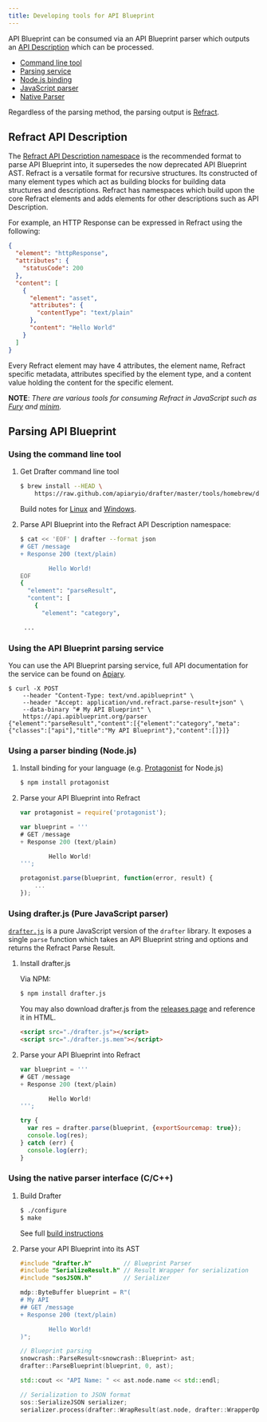 ```yaml
---
title: Developing tools for API Blueprint
---
```


API Blueprint can be consumed via an API Blueprint parser which outputs an [API Description](https://github.com/refractproject/refract-spec/blob/master/namespaces/api-description-namespace.md) which can be processed.

- [Command line tool](#using-the-command-line-tool)
- [Parsing service](#using-the-api-blueprint-parsing-service)
- [Node.js binding](#using-a-parser-binding-node-js)
- [JavaScript parser](#using-drafter-js-pure-javascript-parser)
- [Native Parser](#using-the-native-parser-interface-c-c)

Regardless of the parsing method, the parsing output is [Refract](https://github.com/refractproject/refract-spec).

## Refract API Description

The [Refract API Description namespace](https://github.com/refractproject/refract-spec/blob/master/namespaces/api-description-namespace.md) is the recommended format to parse API Blueprint into, it supersedes the now deprecated API Blueprint AST. Refract is a versatile format for recursive structures. Its constructed of many element types which act as building blocks for building data structures and descriptions. Refract has namespaces which build upon the core Refract elements and adds elements for other descriptions such as API Description.

For example, an HTTP Response can be expressed in Refract using the following:

```json
{
  "element": "httpResponse",
  "attributes": {
    "statusCode": 200
  },
  "content": [
    {
      "element": "asset",
      "attributes": {
        "contentType": "text/plain"
      },
      "content": "Hello World"
    }
  ]
}
```

Every Refract element may have 4 attributes, the element name, Refract specific metadata, attributes specified by the element type, and a content value holding the content for the specific element.

**NOTE**: *There are various tools for consuming Refract in JavaScript such as [Fury](https://github.com/apiaryio/fury.js) and [minim](https://github.com/refractproject/minim).*

## Parsing API Blueprint

### Using the command line tool

1. Get Drafter command line tool

    ```sh
    $ brew install --HEAD \
        https://raw.github.com/apiaryio/drafter/master/tools/homebrew/drafter.rb
    ```

    Build notes for [Linux](https://github.com/apiaryio/drafter#drafter-command-line-tool) and [Windows](https://github.com/apiaryio/drafter/wiki/Building-on-Windows).

2. Parse API Blueprint into the Refract API Description namespace:

    ```sh
    $ cat << 'EOF' | drafter --format json
    # GET /message
    + Response 200 (text/plain)

            Hello World!
    EOF
    {
      "element": "parseResult",
      "content": [
        {
          "element": "category",

     ...
    ```

### Using the API Blueprint parsing service

You can use the API Blueprint parsing service, full API documentation for the service can be found on [Apiary](http://docs.apiblueprintapi.apiary.io/).

```shell
$ curl -X POST
    --header "Content-Type: text/vnd.apiblueprint" \
    --header "Accept: application/vnd.refract.parse-result+json" \
    --data-binary "# My API Blueprint" \
    https://api.apiblueprint.org/parser
{"element":"parseResult","content":[{"element":"category","meta":{"classes":["api"],"title":"My API Blueprint"},"content":[]}]}
```

### Using a parser binding (Node.js)

1. Install binding for your language (e.g. [Protagonist](https://github.com/apiaryio/protagonist) for Node.js)

    ```sh
    $ npm install protagonist
    ```

2. Parse your API Blueprint into Refract

    ```javascript
    var protagonist = require('protagonist');

    var blueprint = '''
    # GET /message
    + Response 200 (text/plain)

            Hello World!
    ''';

    protagonist.parse(blueprint, function(error, result) {
        ...
    });
    ```

### Using drafter.js (Pure JavaScript parser)

[`drafter.js`](https://github.com/apiaryio/drafter#drafterjs) is a pure JavaScript version of the `drafter` library. It exposes a single `parse` function which takes an API Blueprint string and options and returns the Refract Parse Result.

1. Install drafter.js

    Via NPM:

    ```sh
    $ npm install drafter.js
    ```

    You may also download drafter.js from the [releases page](https://github.com/apiaryio/drafter/releases) and reference it in HTML.

    ```html
    <script src="./drafter.js"></script>
    <script src="./drafter.js.mem"></script>
    ```

2. Parse your API Blueprint into Refract

    ```javascript
    var blueprint = '''
    # GET /message
    + Response 200 (text/plain)

            Hello World!
    ''';

    try {
      var res = drafter.parse(blueprint, {exportSourcemap: true});
      console.log(res);
    } catch (err) {
      console.log(err);
    }
    ```

### Using the native parser interface (C/C++)

1. Build Drafter

    ```sh
    $ ./configure
    $ make
    ```

    See full [build instructions](https://github.com/apiaryio/drafter#build)

2. Parse your API Blueprint into its AST

    ```c++
    #include "drafter.h"         // Blueprint Parser
    #include "SerializeResult.h" // Result Wrapper for serialization
    #include "sosJSON.h"         // Serializer

    mdp::ByteBuffer blueprint = R"(
    # My API
    ## GET /message
    + Response 200 (text/plain)

            Hello World!
    )";

    // Blueprint parsing
    snowcrash::ParseResult<snowcrash::Blueprint> ast;
    drafter::ParseBlueprint(blueprint, 0, ast);

    std::cout << "API Name: " << ast.node.name << std::endl;

    // Serialization to JSON format
    sos::SerializeJSON serializer;
    serializer.process(drafter::WrapResult(ast.node, drafter::WrapperOptions(drafter::RefractASTType)), std::cout);
    ```
